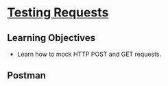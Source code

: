 # [Testing Requests](https://login.codingdojo.com/m/754/16730/124654)


## Learning Objectives

- Learn how to mock HTTP POST and GET requests.

## Postman